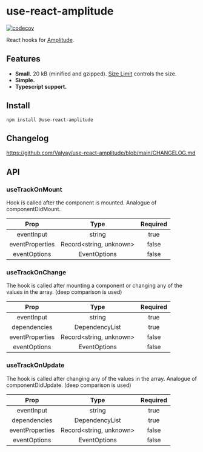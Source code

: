 # use-react-amplitude

[![codecov](https://codecov.io/gh/Valyay/use-react-amplitude/branch/main/graph/badge.svg?token=1ZQ8W9Y87T)](https://codecov.io/gh/Valyay/use-react-amplitude)

React hooks for [Amplitude](https://amplitude.com/).

## Features

- **Small.** 20 kB (minified and gzipped).
  [Size Limit](https://github.com/ai/size-limit) controls the size.
- **Simple.**
- **Typescript support.**

## Install

    npm install @use-react-amplitude

## Changelog

https://github.com/Valyay/use-react-amplitude/blob/main/CHANGELOG.md

## API

### useTrackOnMount

Hook is called after the component is mounted. Analogue of componentDidMount.

|      Prop       |          Type           | Required |
| :-------------: | :---------------------: | :------: |
|   eventInput    |         string          |   true   |
| eventProperties | Record<string, unknown> |  false   |
|  eventOptions   |      EventOptions       |  false   |

### useTrackOnChange

The hook is called after mounting a component or changing any of the values in the array. (deep comparison is used)

|      Prop       |          Type           | Required |
| :-------------: | :---------------------: | :------: |
|   eventInput    |         string          |   true   |
|  dependencies   |     DependencyList      |   true   |
| eventProperties | Record<string, unknown> |  false   |
|  eventOptions   |      EventOptions       |  false   |

### useTrackOnUpdate

The hook is called after changing any of the values in the array. Analogue of componentDidUpdate. (deep comparison is used)

|      Prop       |          Type           | Required |
| :-------------: | :---------------------: | :------: |
|   eventInput    |         string          |   true   |
|  dependencies   |     DependencyList      |   true   |
| eventProperties | Record<string, unknown> |  false   |
|  eventOptions   |      EventOptions       |  false   |
